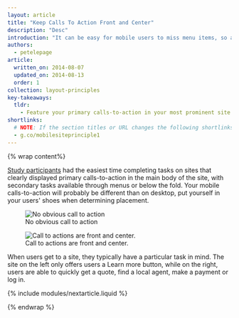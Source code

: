```yaml
---
layout: article
title: "Keep Calls To Action Front and Center"
description: "Desc"
introduction: "It can be easy for mobile users to miss menu items, so always put your key calls-to-action where you know users will see them."
authors:
  - petelepage
article:
  written_on: 2014-08-07
  updated_on: 2014-08-13
  order: 1
collection: layout-principles
key-takeaways:
  tldr: 
    - Feature your primary calls-to-action in your most prominent site space.
shortlinks: 
  # NOTE: If the section titles or URL changes the following shortlinks must be updated
  - g.co/mobilesiteprinciple1
---
```


{% wrap content%}

[Study participants](/web/fundamentals/principles/research-study.html) had
the easiest time completing tasks on sites that clearly displayed primary 
calls-to-action in the main body of the site, with secondary tasks available 
through menus or below the fold. Your mobile calls-to-action will probably be 
different than on desktop, put yourself in your users' shoes when determining 
placement.

<div class="clear g-wide--pull-1">
  <div class="g--half">
    <figure class="fluid">
      <img src="imgs/hpnav-cta-bad.png" srcset="imgs/hpnav-cta-bad.png 1x, imgs/hpnav-cta-bad-2x.png 2x" alt="No obvious call to action">
      <figcaption>No obvious call to action</figcaption>
    </figure>
  </div>
  <div class="g--half g--last">
    <figure class="fluid">
      <img src="imgs/hpnav-cta-good.png" srcset="imgs/hpnav-cta-good.png 1x, imgs/hpnav-cta-good-2x.png 2x" alt="Call to actions are front and center.">
      <figcaption>Call to actions are front and center.</figcaption>
      </figure>
  </div>
</div>

When users get to a site, they typically have a particular task in mind.  The 
site on the left only offers users a Learn more button, while on the right, 
users are able to quickly get a quote, find a local agent, make a payment or log 
in.

{% include modules/nextarticle.liquid %}

{% endwrap %}

